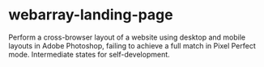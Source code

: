 # webarray-landing-page

Perform a cross-browser layout of a website using desktop and mobile layouts in Adobe Photoshop, failing to achieve a full match in Pixel Perfect mode. Intermediate states for self-development.

